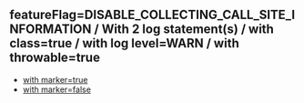 ## featureFlag=DISABLE_COLLECTING_CALL_SITE_INFORMATION / With 2 log statement(s) / with class=true / with log level=WARN / with throwable=true

* [with marker=true](marker-true/index.md)
* [with marker=false](marker-false/index.md)


